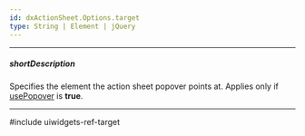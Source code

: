 ```yaml
---
id: dxActionSheet.Options.target
type: String | Element | jQuery
---
```

---
##### shortDescription
Specifies the element the action sheet popover points at. Applies only if [usePopover](/api-reference/10%20UI%20Components/dxActionSheet/1%20Configuration/usePopover.md '/Documentation/ApiReference/UI_Components/dxActionSheet/Configuration/#usePopover') is **true**.

---
#include uiwidgets-ref-target